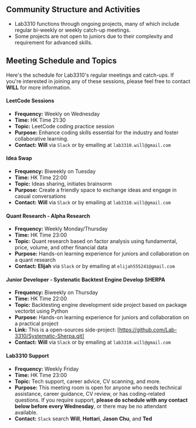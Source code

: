 ## Community Structure and Activities

- Lab3310 functions through ongoing projects, many of which include regular bi-weekly or weekly catch-up meetings.
- Some projects are not open to juniors due to their complexity and requirement for advanced skills.

## Meeting Schedule and Topics

Here's the schedule for Lab3310's regular meetings and catch-ups. 
If you're interested in joining any of these sessions, please feel free to contact **WILL** for more information.

#### LeetCode Sessions

- **Frequency:** Weekly on Wednesday
- **Time:** HK Time 21:30
- **Topic:** LeetCode coding practice session
- **Purpose:** Enhance coding skills essential for the industry and foster collaborative learning.
- **Contact:**  **Will** via `Slack` or by emailing at `lab3310.will@gmail.com`

#### Idea Swap 

- **Frequency:** Biweekly on Tuesday
- **Time:** HK Time 22:00
- **Topic:** Ideas sharing, initiates brainsorm 
- **Purpose:** Create a friendly space to exchange ideas and engage in casual conversations
- **Contact:**  **Will** via `Slack` or by emailing at `lab3310.will@gmail.com`

#### Quant Research - Alpha Research

- **Frequency:** Weekly Monday/Thursday
- **Time:** HK Time 23:00
- **Topic:** Quant research based on factor analysis using fundamental, price, volume, and other financial data
- **Purpose:** Hands-on learning experience for juniors and collaboration on a quant research
- **Contact:**  **Elijah** via `Slack` or by emailing at `elijah555241@gmail.com`

#### Junior Developer - Systenatic Backtest Engine Develop SHERPA

- **Frequency:** Biweekly on Thursday
- **Time:** HK Time 22:00
- **Topic:** Backtesting engine development side project based on package vectorbt using Python
- **Purpose:** Hands-on learning experience for juniors and collaboration on a practical project
- **Link:** This is a open-sources side-project: [https://github.com/Lab-3310/Systematic-Sherpa.git]
- **Contact:**  **Will** via `Slack` or by emailing at `lab3310.will@gmail.com`

#### Lab3310 Support

- **Frequency:** Weekly Friday
- **Time:** HK Time 23:00
- **Topic:** Tech support, career advice, CV scanning, and more.
- **Purpose:** This meeting room is open for anyone who needs technical assistance, career guidance, CV review, or has coding-related questions. If you require support, **please do schedule with any contact below before every Wednesday**, or there may be no attendant available.
- **Contact:**  `Slack` search **Will**, **Hottari**, **Jason Chu**, and **Ted**
